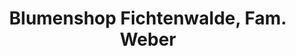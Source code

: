---
title: "Blumenshop Fichtenwalde, Fam. Weber"
url: /beelitz/blumenshop-fichtenwalde-fam-weber/
shop: Blumen
---